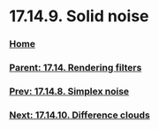 # 17.14.9. Solid noise

### [Home](./00-home.md)
### [Parent: 17.14. Rendering filters](./17-14-00-rendering-filters.md)
### [Prev: 17.14.8. Simplex noise](./17-14-08-simplex-noise.md)
### [Next: 17.14.10. Difference clouds](./17-14-10-difference-clouds.md)
